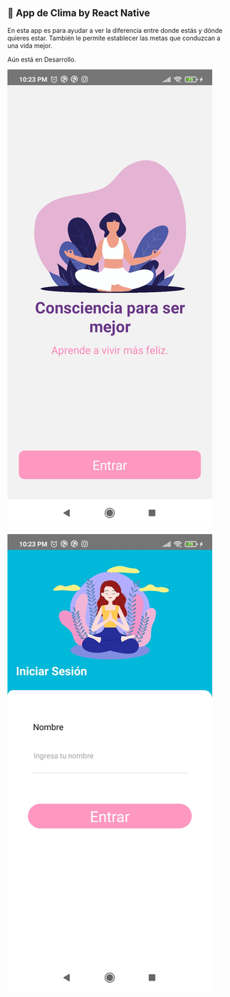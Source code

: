 ## 🚀 App de Clima by React Native



En esta app es para ayudar a ver la diferencia entre donde estás y dónde quieres estar. También le permite establecer las metas que conduzcan a una vida mejor.

Aún está en Desarrollo.


![](./Examples/example1.jpg)




![](./Examples/example2.jpg)